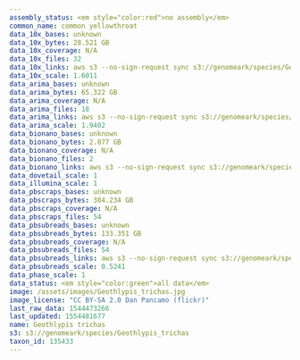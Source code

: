 ```yaml
---
assembly_status: <em style="color:red">no assembly</em>
common_name: common yellowthroat
data_10x_bases: unknown
data_10x_bytes: 28.521 GB
data_10x_coverage: N/A
data_10x_files: 32
data_10x_links: aws s3 --no-sign-request sync s3://genomeark/species/Geothlypis_trichas/bGeoTri1/genomic_data/10x/ .<br>
data_10x_scale: 1.6011
data_arima_bases: unknown
data_arima_bytes: 65.322 GB
data_arima_coverage: N/A
data_arima_files: 18
data_arima_links: aws s3 --no-sign-request sync s3://genomeark/species/Geothlypis_trichas/bGeoTri1/genomic_data/arima/ .<br>
data_arima_scale: 1.9402
data_bionano_bases: unknown
data_bionano_bytes: 2.877 GB
data_bionano_coverage: N/A
data_bionano_files: 2
data_bionano_links: aws s3 --no-sign-request sync s3://genomeark/species/Geothlypis_trichas/bGeoTri1/genomic_data/bionano/ .<br>
data_dovetail_scale: 1
data_illumina_scale: 1
data_pbscraps_bases: unknown
data_pbscraps_bytes: 384.234 GB
data_pbscraps_coverage: N/A
data_pbscraps_files: 54
data_pbsubreads_bases: unknown
data_pbsubreads_bytes: 133.351 GB
data_pbsubreads_coverage: N/A
data_pbsubreads_files: 54
data_pbsubreads_links: aws s3 --no-sign-request sync s3://genomeark/species/Geothlypis_trichas/bGeoTri1/genomic_data/pacbio/ . --exclude "*scraps.bam"<br>
data_pbsubreads_scale: 0.5241
data_phase_scale: 1
data_status: <em style="color:green">all data</em>
image: /assets/images/Geothlypis_trichas.jpg
image_license: "CC BY-SA 2.0 Dan Pancamo (flickr)"
last_raw_data: 1544473266
last_updated: 1554481677
name: Geothlypis trichas
s3: s3://genomeark/species/Geothlypis_trichas
taxon_id: 135433
---
```

